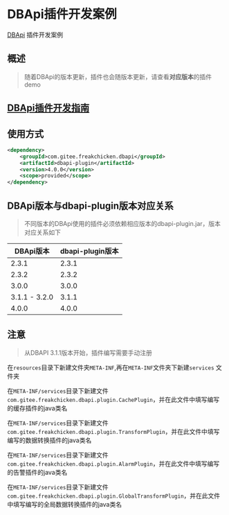 # DBApi插件开发案例

[DBApi](https://github.com/freakchick/DBApi) 插件开发案例

## 概述
> 随着DBApi的版本更新，插件也会随版本更新，请查看**对应版本**的插件demo

## [DBApi插件开发指南](https://www.51dbapi.com/v3.2.0/zh/plugin/)

## 使用方式
```xml
<dependency>
    <groupId>com.gitee.freakchicken.dbapi</groupId>
    <artifactId>dbapi-plugin</artifactId>
    <version>4.0.0</version>
    <scope>provided</scope>
</dependency>
```


## DBApi版本与dbapi-plugin版本对应关系

> 不同版本的DBApi使用的插件必须依赖相应版本的dbapi-plugin.jar，版本对应关系如下

| DBApi版本 | dbapi-plugin版本 |
| -------- | ----- |
| 2.3.1 | 2.3.1 |
| 2.3.2 | 2.3.2 |
| 3.0.0 | 3.0.0 |
| 3.1.1 - 3.2.0 | 3.1.1 |
| 4.0.0 | 4.0.0|

## 注意
> 从DBAPI 3.1.1版本开始，插件编写需要手动注册

在`resources`目录下新建文件夹`META-INF`,再在`META-INF`文件夹下新建`services` 文件夹

在`META-INF/services`目录下新建文件`com.gitee.freakchicken.dbapi.plugin.CachePlugin`，并在此文件中填写编写的缓存插件的java类名

在`META-INF/services`目录下新建文件`com.gitee.freakchicken.dbapi.plugin.TransformPlugin`，并在此文件中填写编写的数据转换插件的java类名

在`META-INF/services`目录下新建文件`com.gitee.freakchicken.dbapi.plugin.AlarmPlugin`，并在此文件中填写编写的告警插件的java类名

在`META-INF/services`目录下新建文件`com.gitee.freakchicken.dbapi.plugin.GlobalTransformPlugin`，并在此文件中填写编写的全局数据转换插件的java类名

